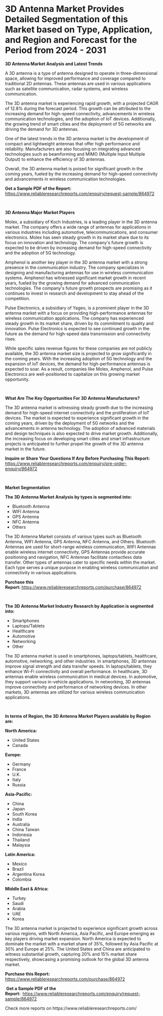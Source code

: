 <p><h1>3D Antenna Market Provides Detailed Segmentation of this Market based on Type, Application, and Region and Forecast for the Period from 2024 - 2031</h1></p><p><strong>3D Antenna Market Analysis and Latest Trends</strong></p>
<p><p>A 3D antenna is a type of antenna designed to operate in three-dimensional space, allowing for improved performance and coverage compared to traditional 2D antennas. These antennas are used in various applications such as satellite communication, radar systems, and wireless communication.</p><p>The 3D antenna market is experiencing rapid growth, with a projected CAGR of 12.8% during the forecast period. This growth can be attributed to the increasing demand for high-speed connectivity, advancements in wireless communication technologies, and the adoption of IoT devices. Additionally, the growing trend of smart cities and the deployment of 5G networks are driving the demand for 3D antennas.</p><p>One of the latest trends in the 3D antenna market is the development of compact and lightweight antennas that offer high performance and reliability. Manufacturers are also focusing on integrating advanced technologies such as beamforming and MIMO (Multiple Input Multiple Output) to enhance the efficiency of 3D antennas.</p><p>Overall, the 3D antenna market is poised for significant growth in the coming years, fueled by the increasing demand for high-speed connectivity and advancements in wireless communication technologies.</p></p>
<p><strong>Get a Sample PDF of the Report:&nbsp;</strong> <a href="https://www.reliableresearchreports.com/enquiry/request-sample/864972">https://www.reliableresearchreports.com/enquiry/request-sample/864972</a></p>
<p>&nbsp;</p>
<p><strong>3D Antenna Major Market Players</strong></p>
<p><p>Molex, a subsidiary of Koch Industries, is a leading player in the 3D antenna market. The company offers a wide range of antennas for applications in various industries including automotive, telecommunications, and consumer electronics. Molex has seen steady growth in its market share due to its focus on innovation and technology. The company's future growth is expected to be driven by increasing demand for high-speed connectivity and the adoption of 5G technology.</p><p>Amphenol is another key player in the 3D antenna market with a strong presence in the communication industry. The company specializes in designing and manufacturing antennas for use in wireless communication systems. Amphenol has witnessed significant market growth in recent years, fueled by the growing demand for advanced communication technologies. The company's future growth prospects are promising as it continues to invest in research and development to stay ahead of the competition.</p><p>Pulse Electronics, a subsidiary of Yageo, is a prominent player in the 3D antenna market with a focus on providing high-performance antennas for wireless communication applications. The company has experienced steady growth in its market share, driven by its commitment to quality and innovation. Pulse Electronics is expected to see continued growth in the future as the demand for high-speed data transmission and connectivity rises.</p><p>While specific sales revenue figures for these companies are not publicly available, the 3D antenna market size is projected to grow significantly in the coming years. With the increasing adoption of 5G technology and the expansion of IoT devices, the demand for high-performance antennas is expected to soar. As a result, companies like Molex, Amphenol, and Pulse Electronics are well-positioned to capitalize on this growing market opportunity.</p></p>
<p>&nbsp;</p>
<p><strong>What Are The Key Opportunities For 3D Antenna Manufacturers?</strong></p>
<p><p>The 3D antenna market is witnessing steady growth due to the increasing demand for high-speed internet connectivity and the proliferation of IoT devices. The market is expected to experience significant growth in the coming years, driven by the deployment of 5G networks and the advancements in antenna technology. The adoption of advanced materials and design techniques is also expected to drive market growth. Additionally, the increasing focus on developing smart cities and smart infrastructure projects is anticipated to further propel the growth of the 3D antenna market in the future.</p></p>
<p><strong>Inquire or Share Your Questions If Any Before Purchasing This Report:</strong> <a href="https://www.reliableresearchreports.com/enquiry/pre-order-enquiry/864972">https://www.reliableresearchreports.com/enquiry/pre-order-enquiry/864972</a></p>
<p>&nbsp;</p>
<p><strong>Market Segmentation</strong></p>
<p><strong>The 3D Antenna Market Analysis by types is segmented into:</strong></p>
<p><ul><li>Bluetooth Antenna</li><li>WIFI Antenna</li><li>GPS Antenna</li><li>NFC Antenna</li><li>Others</li></ul></p>
<p><p>The 3D Antenna Market consists of various types such as Bluetooth Antenna, WIFI Antenna, GPS Antenna, NFC Antenna, and Others. Bluetooth Antennas are used for short-range wireless communication, WIFI Antennas enable wireless internet connectivity, GPS Antennas provide accurate positioning and navigation, NFC Antennas facilitate contactless data transfer. Other types of antennas cater to specific needs within the market. Each type serves a unique purpose in enabling wireless communication and connectivity in various applications.</p></p>
<p><strong>Purchase this Report:&nbsp;</strong><a href="https://www.reliableresearchreports.com/purchase/864972">https://www.reliableresearchreports.com/purchase/864972</a></p>
<p>&nbsp;</p>
<p><strong>The 3D Antenna Market Industry Research by Application is segmented into:</strong></p>
<p><ul><li>Smartphones</li><li>Laptops/Tablets</li><li>Healthcare</li><li>Automotive</li><li>Networking</li><li>Other</li></ul></p>
<p><p>The 3D antenna market is used in smartphones, laptops/tablets, healthcare, automotive, networking, and other industries. In smartphones, 3D antennas improve signal strength and data transfer speeds. In laptops/tablets, they enhance Wi-Fi connectivity and overall performance. In healthcare, 3D antennas enable wireless communication in medical devices. In automotive, they support various in-vehicle applications. In networking, 3D antennas improve connectivity and performance of networking devices. In other markets, 3D antennas are utilized for various wireless communication applications.</p></p>
<p>&nbsp;</p>
<p><strong>In terms of Region, the 3D Antenna Market Players available by Region are:</strong></p>
<p>
    <p> <strong> North America: </strong>
        <ul>
            <li>United States</li>
            <li>Canada</li>
        </ul>
        </p> 
    <p> <strong> Europe: </strong>
        <ul>
            <li>Germany</li>
            <li>France</li>
            <li>U.K.</li>
            <li>Italy</li>
            <li>Russia</li>
        </ul>
        </p> 
    <p> <strong> Asia-Pacific: </strong>
        <ul>
            <li>China</li>
            <li>Japan</li>
            <li>South Korea</li>
            <li>India</li>
            <li>Australia</li>
            <li>China Taiwan</li>
            <li>Indonesia</li>
            <li>Thailand</li>
            <li>Malaysia</li>
        </ul>
        </p> 
    <p> <strong> Latin America: </strong>
        <ul>
            <li>Mexico</li>
            <li>Brazil</li>
            <li>Argentina Korea</li>
            <li>Colombia</li>
        </ul>
        </p> 
    <p> <strong> Middle East & Africa: </strong>
        <ul>
            <li>Turkey</li>
            <li>Saudi</li>
            <li>Arabia</li>
            <li>UAE</li>
            <li>Korea</li>
        </ul>
    </p>
    </p>
<p><p>The 3D antenna market is projected to experience significant growth across various regions, with North America, Asia Pacific, and Europe emerging as key players driving market expansion. North America is expected to dominate the market with a market share of 35%, followed by Asia Pacific at 30% and Europe at 25%. The United States and China are anticipated to witness substantial growth, capturing 20% and 15% market share respectively, showcasing a promising outlook for the global 3D antenna market.</p></p>
<p><strong>Purchase this Report: </strong><a href="https://www.reliableresearchreports.com/purchase/864972">https://www.reliableresearchreports.com/purchase/864972</a></p>
<p>&nbsp;<strong>Get a Sample PDF of the Report:&nbsp;&nbsp;</strong><a href="https://www.reliableresearchreports.com/enquiry/request-sample/864972">https://www.reliableresearchreports.com/enquiry/request-sample/864972</a></p>
<p><strong></strong></p>
<p>Check more reports on https://www.reliableresearchreports.com/</p>
